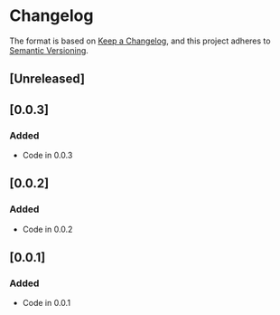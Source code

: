# Changelog

The format is based on [Keep a Changelog](https://keepachangelog.com/en/1.0.0/),
and this project adheres to [Semantic Versioning](https://semver.org/spec/v2.0.0.html).

## [Unreleased]

## [0.0.3]

### Added

* Code in 0.0.3

## [0.0.2]

### Added

* Code in 0.0.2

## [0.0.1]

### Added

* Code in 0.0.1